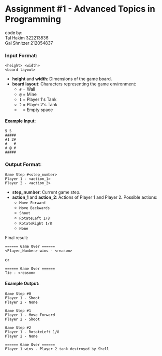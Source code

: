 # Assignment \#1 - Advanced Topics in Programming

code by: \
Tal Hakim 322213836 \
Gal Shnitzer 212054837


### Input Format:

```
<height> <width>
<board layout>
```

- **height** and **width**: Dimensions of the game board.
- **board layout**: Characters representing the game environment:
    - `#` = Wall
    - `@` = Mine
    - `1` = Player 1's Tank
    - `2` = Player 2's Tank
    - ` ` = Empty space

#### Example Input:

```
5 5
#####
#1 2#
#   #
# @ #
#####
```

### Output Format:

```
Game Step #<step_number>
Player 1 - <action_1>
Player 2 - <action_2>
```

- **step_number**: Current game step.
- **action_1** and **action_2**: Actions of Player 1 and Player 2. Possible actions:
    - `Move Forward`
    - `Move Backwards`
    - `Shoot`
    - `RotateLeft 1/8`
    - `RotateRight 1/8`
    - `None`

Final result:

```
====== Game Over ======
<Player_Number> wins - <reason>
```
or
```
====== Game Over ======
Tie - <reason>
```

#### Example Output:

```
Game Step #0
Player 1 - Shoot
Player 2 - None

Game Step #1
Player 1 - Move Forward
Player 2 - Shoot

Game Step #2
Player 1 - RotateLeft 1/8
Player 2 - None

====== Game Over ======
Player 1 wins - Player 2 tank destroyed by Shell
```
